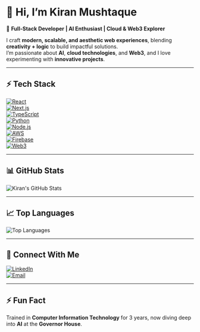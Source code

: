 # 🌸 Hi, I’m Kiran Mushtaque

🎀 **Full-Stack Developer | AI Enthusiast | Cloud & Web3 Explorer**

I craft **modern, scalable, and aesthetic web experiences**, blending **creativity + logic** to build impactful solutions.  
I’m passionate about **AI**, **cloud technologies**, and **Web3**, and I love experimenting with **innovative projects**.

---

## ⚡ Tech Stack

[![React](https://img.shields.io/badge/React-61DAFB?style=for-the-badge&logo=react&logoColor=black)](https://reactjs.org/)  
[![Next.js](https://img.shields.io/badge/Next.js-000000?style=for-the-badge&logo=nextdotjs&logoColor=white)](https://nextjs.org/)  
[![TypeScript](https://img.shields.io/badge/TypeScript-3178C6?style=for-the-badge&logo=typescript&logoColor=white)](https://www.typescriptlang.org/)  
[![Python](https://img.shields.io/badge/Python-3776AB?style=for-the-badge&logo=python&logoColor=white)](https://www.python.org/)  
[![Node.js](https://img.shields.io/badge/Node.js-339933?style=for-the-badge&logo=node.js&logoColor=white)](https://nodejs.org/)  
[![AWS](https://img.shields.io/badge/AWS-232F3E?style=for-the-badge&logo=amazon-aws&logoColor=white)](https://aws.amazon.com/)  
[![Firebase](https://img.shields.io/badge/Firebase-FFCA28?style=for-the-badge&logo=firebase&logoColor=black)](https://firebase.google.com/)  
[![Web3](https://img.shields.io/badge/Web3-000000?style=for-the-badge&logo=ethereum&logoColor=white)](https://web3js.readthedocs.io/)

---

## 📊 GitHub Stats

![Kiran's GitHub Stats](https://github-readme-stats.vercel.app/api?username=kiranMushtaque&show_icons=true&theme=radical)

---

## 📈 Top Languages

![Top Languages](https://github-readme-stats.vercel.app/api/top-langs/?username=kiranMushtaque&layout=compact&theme=radical)

---

## 🤝 Connect With Me

[![LinkedIn](https://img.shields.io/badge/LinkedIn-0077B5?style=for-the-badge&logo=linkedin&logoColor=white)](https://www.linkedin.com/in/kiran-m-9b238b2b6/)  
[![Email](https://img.shields.io/badge/Email-D14836?style=for-the-badge&logo=gmail&logoColor=white)](mailto:kiranmushtaque373@gmail.com)

---

## ⚡ Fun Fact

Trained in **Computer Information Technology** for 3 years, now diving deep into **AI** at the **Governor House**.
